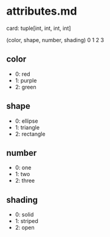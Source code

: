 # attributes.md

card: tuple[int, int, int, int]

(color, shape, number, shading)
   0      1      2        3


## color
- 0: red
- 1: purple
- 2: green

## shape
- 0: ellipse
- 1: triangle
- 2: rectangle

## number
- 0: one
- 1: two
- 2: three

## shading
- 0: solid
- 1: striped
- 2: open



